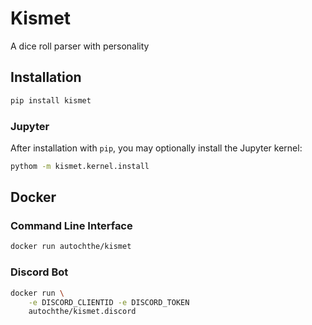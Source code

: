 # Kismet
A dice roll parser with personality

## Installation
```bash
pip install kismet
```

### Jupyter
After installation with `pip`, you may optionally install the Jupyter kernel:
```bash
pythom -m kismet.kernel.install
```

## Docker

### Command Line Interface
```bash
docker run autochthe/kismet
```

### Discord Bot
```bash
docker run \
    -e DISCORD_CLIENTID -e DISCORD_TOKEN
    autochthe/kismet.discord
```

